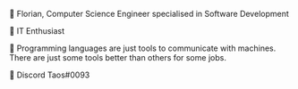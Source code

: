 👋 Florian, Computer Science Engineer specialised in Software Development

👀 IT Enthusiast

🌱 Programming languages are just tools to communicate with machines. 
There are just some tools better than others for some jobs.

💬 Discord Taos#0093
